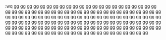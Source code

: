 :wq
gg
gg
gg
gg
gg
gg
gg
gg
gg
gg
gg
gg
gg
gg
gg
gg
gg
gg
gg
gg
gg
gg
gg
gg
gg
gg
gg
gg
gg
gg
gg
gg
gg
gg
gg
gg
gg
gg
gg
gg
gg
gg
gg
gg
gg
gg
gg
gg
gg
gg
gg
gg
gg
gg
gg
gg
gg
gg
gg
gg
gg
gg
gg
gg
gg
gg
gg
gg
gg
gg
gg
gg
gg
gg
gg
gg
gg
gg
gg
gg
gg
gg
gg
gg
gg
gg
gg
gg
gg
gg
gg
gg
gg
gg
gg
gg
gg
gg
gg
gg
gg
gg
gg
gg
gg
gg
gg
gg
gg
gg
gg
gg
gg
gg
gg
gg
gg
gg
gg
gg
gg
gg
gg
gg
gg
gg
gg
gg
gg
gg
gg
gg
gg
gg
gg
gg
gg
gg
gg
gg
